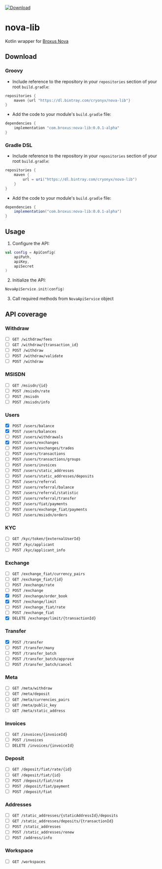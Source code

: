 [ ![Download](https://api.bintray.com/packages/cryonyx/nova-lib/nova-lib/images/download.svg) ](https://bintray.com/cryonyx/nova-lib/nova-lib/_latestVersion)

# nova-lib
Kotlin wrapper for [Broxus Nova](https://broxus.com/products/nova)

## Download
### Groovy
* Include reference to the repository in your `repositories` section of your root `build.gradle`:
```groovy
repositories {
    maven {url "https://dl.bintray.com/cryonyx/nova-lib"}
}
```
* Add the code to your module's `build.gradle` file:
```groovy
dependencies {
    implementation "com.broxus:nova-lib:0.0.1-alpha"
}
```
### Gradle DSL
* Include reference to the repository in your `repositories` section of your root `build.gradle`:
```gradle  
repositories {
    maven {
        url = uri("https://dl.bintray.com/cryonyx/nova-lib")
    }
}
```
* Add the code to your module's `build.gradle` file:
```gradle
dependencies {
    implementation("com.broxus:nova-lib:0.0.1-alpha")
}
```

## Usage
1. Configure the API:
```kotlin
val config = ApiConfig(
    apiPath,
    apiKey,
    apiSecret
)
```
2. Initialize the API:
```kotlin
NovaApiService.init(config)
```
3. Call required methods from `NovaApiService` object

## API coverage

### Withdraw
* [ ] `GET /withdraw/fees`
* [ ] `GET /withdraw/{transaction_id}`
* [ ] `POST /withdraw`
* [ ] `POST /withdraw/validate`
* [ ] `POST /withdraw`

### MSISDN
* [ ] `GET /msisdn/{id}`
* [ ] `POST /msisdn/rate`
* [ ] `POST /msisdn`
* [ ] `POST /msisdn/info`

### Users
* [x] `POST /users/balance`
* [x] `POST /users/balances`
* [ ] `POST /users/withdrawals`
* [x] `POST /users/exchanges`
* [ ] `POST /users/exchanges/trades`
* [ ] `POST /users/transactions`
* [ ] `POST /users/transactions/groups`
* [ ] `POST /users/invoices`
* [ ] `POST /users/static_addresses`
* [ ] `POST /users/static_addresses/deposits`
* [ ] `POST /users/referral`
* [ ] `POST /users/referral/balance`
* [ ] `POST /users/referral/statistic`
* [ ] `POST /users/referral/transfer`
* [ ] `POST /users/fiat/payments`
* [ ] `POST /users/exchange_fiat/payments`
* [ ] `POST /users/msisdn/orders`

### KYC
* [ ] `GET /kyc/token/{externalUserId}`
* [ ] `POST /kyc/applicant`
* [ ] `POST /kyc/applicant_info`

### Exchange
* [ ] `GET /exchange_fiat/currency_pairs`
* [ ] `GET /exchange_fiat/{id}`
* [ ] `POST /exchange/rate`
* [ ] `POST /exchange`
* [x] `POST /exchange/order_book`
* [x] `POST /exchange/limit`
* [ ] `POST /exchange_fiat/rate`
* [ ] `POST /exchange_fiat`
* [x] `DELETE /exchange/limit/{transactionId}`

### Transfer
* [x] `POST /transfer`
* [ ] `POST /transfer/many`
* [ ] `POST /transfer_batch`
* [ ] `POST /transfer_batch/approve`
* [ ] `POST /transfer_batch/cancel`

### Meta
* [ ] `GET /meta/withdraw`
* [ ] `GET /meta/deposit`
* [ ] `GET /meta/currencies_pairs`
* [ ] `GET /meta/public_key`
* [ ] `GET /meta/static_address`

### Invoices
* [ ] `GET /invoices/{invoiceId}`
* [ ] `POST /invoices`
* [ ] `DELETE /invoices/{invoiceId}`

### Deposit
* [ ] `GET /deposit/fiat/rate/{id}`
* [ ] `GET /deposit/fiat/{id}`
* [ ] `POST /deposit/fiat/rate`
* [ ] `POST /deposit/fiat/payment`
* [ ] `POST /deposit/fiat`

### Addresses
* [ ] `GET /static_addresses/{staticAddressId}/deposits`
* [ ] `GET /static_addresses/deposits/{transactionId}`
* [ ] `POST /static_addresses`
* [ ] `POST /static_addresses/renew`
* [ ] `POST /address/info`

### Workspace
* [ ] `GET /workspaces`